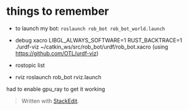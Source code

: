 # things to remember

 - to launch my bot: `roslaunch rob_bot rob_bot_world.launch`
 - debug xacro LIBGL_ALWAYS_SOFTWARE=1 RUST_BACKTRACE=1 ./urdf-viz ~/catkin_ws/src/rob_bot/urdf/rob_bot.xacro 
    (using https://github.com/OTL/urdf-viz)


- rostopic list
- rviz roslaunch rob_bot rviz.launch 

had to enable gpu_ray to get it working
 
> Written with [StackEdit](https://stackedit.io/).
